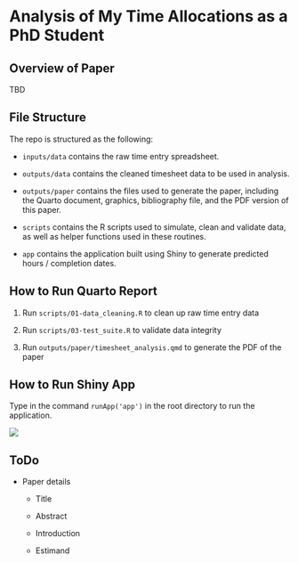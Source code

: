 # Analysis of My Time Allocations as a PhD Student

## Overview of Paper

TBD

## File Structure

The repo is structured as the following:

-   `inputs/data` contains the raw time entry spreadsheet.

-   `outputs/data` contains the cleaned timesheet data to be used in analysis.

-   `outputs/paper` contains the files used to generate the paper, including the Quarto document, graphics, bibliography file, and the PDF version of this paper.

-   `scripts` contains the R scripts used to simulate, clean and validate data, as well as helper functions used in these routines.

-   `app` contains the application built using Shiny to generate predicted hours / completion dates.

## How to Run Quarto Report

1.  Run `scripts/01-data_cleaning.R` to clean up raw time entry data

2.  Run `scripts/03-test_suite.R` to validate data integrity

3.  Run `outputs/paper/timesheet_analysis.qmd` to generate the PDF of the paper

## How to Run Shiny App

Type in the command `runApp('app')` in the root directory to run the application.

![](https://github.com/christina-wei/INF3104-UN-World-Economic-Outlook/blob/main/outputs/paper/shiny_app_screenshot.png)

## **ToDo**

-   Paper details

    -   Title

    -   Abstract

    -   Introduction

    -   Estimand
